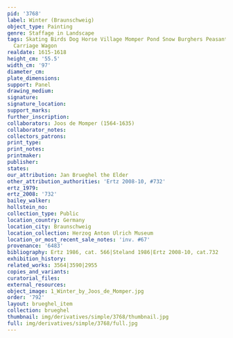 ```yaml
---
pid: '3768'
label: Winter (Braunschweig)
object_type: Painting
genre: Staffage in Landscape
tags: Skating Birds Dog Horse Village Momper Pond Snow Burghers Peasants Landscape
  Carriage Wagon
realdate: 1615-1618
height_cm: '55.5'
width_cm: '97'
diameter_cm: 
plate_dimensions: 
support: Panel
drawing_medium: 
signature: 
signature_location: 
support_marks: 
further_inscription: 
collaborators: Joos de Momper (1564-1635)
collaborator_notes: 
collectors_patrons: 
print_type: 
print_notes: 
printmaker: 
publisher: 
states: 
our_attribution: Jan Brueghel the Elder
other_attribution_authorities: 'Ertz 2008-10, #732'
ertz_1979: 
ertz_2008: '732'
bailey_walker: 
hollstein_no: 
collection_type: Public
location_country: Germany
location_city: Braunschweig
location_collection: Herzog Anton Ulrich Museum
location_or_most_recent_sale_notes: 'inv. #67'
provenance: '6483'
bibliography: Ertz 1986, cat. 566|Steland 1986|Ertz 2008-10, cat.732
exhibition_history: 
related_works: 3564|3590|2955
copies_and_variants: 
curatorial_files: 
external_resources: 
object_image: 1_Winter_by_Joos_de_Momper.jpg
order: '792'
layout: brueghel_item
collection: brueghel
thumbnail: img/derivatives/simple/3768/thumbnail.jpg
full: img/derivatives/simple/3768/full.jpg
---
```

